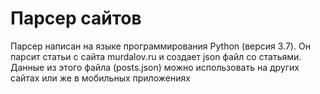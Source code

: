 # Парсер сайтов
Парсер написан на языке программирования Python (версия 3.7).
Он парсит статьи с сайта murdalov.ru и создает json файл со статьями.
Данные из этого файла (posts.json) можно использовать на других сайтах или же в мобильных приложениях
